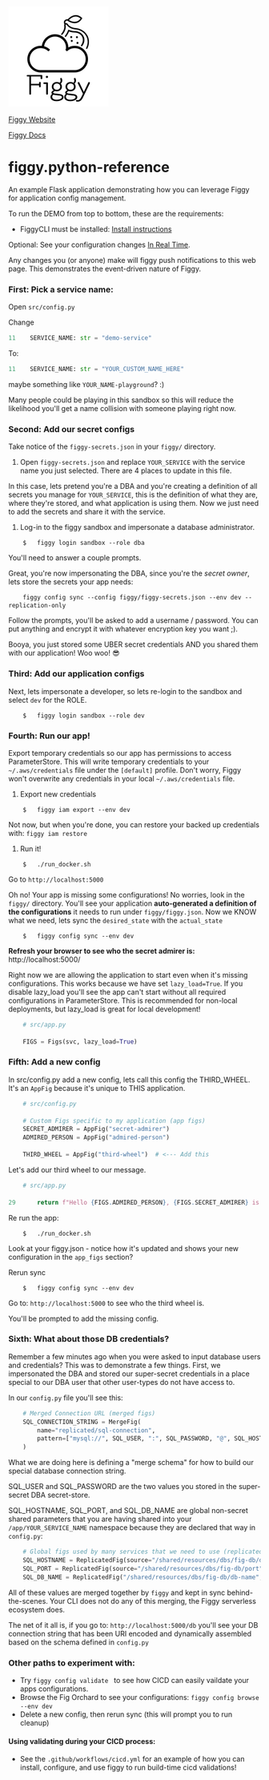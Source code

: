 ![Figgy](.assets/logo-black-text.png)

[Figgy Website](https://www.figgy.dev)

[Figgy Docs](https://www.figgy.dev/docs/)

# figgy.python-reference 

An example Flask application demonstrating how you can leverage Figgy for application config management.

To run the DEMO from top to bottom, these are the requirements:

- FiggyCLI must be installed: [Install instructions](https://www.figgy.dev/docs/getting-started/install/)

Optional: See your configuration changes [In Real Time](https://www.figgy.dev/tabs/sandbox/). 

Any changes you (or anyone) make will figgy push notifications to this web page. This demonstrates the event-driven nature of Figgy.

### First: Pick a service name:
Open `src/config.py`

Change
```python
11    SERVICE_NAME: str = "demo-service"
```
To:

```python
11    SERVICE_NAME: str = "YOUR_CUSTOM_NAME_HERE"
```

maybe something like `YOUR_NAME-playground`? :)

Many people could be playing in this sandbox so this will reduce the likelihood you'll get a name collision with someone
playing right now. 

### Second: Add our secret configs
Take notice of the `figgy-secrets.json` in your `figgy/` directory.

1. Open `figgy-secrets.json` and replace `YOUR_SERVICE` with the service name you just selected. There are 4 places to update in this file.

In this case, lets pretend you're a DBA and you're creating a definition of all secrets you manage for `YOUR_SERVICE`,
this is the definition of what they are, where they're stored, and what application is using them. 
Now we just need to add the secrets and share it with the service.

1. Log-in to the figgy sandbox and impersonate a database administrator.
 
```console
    $   figgy login sandbox --role dba
```

You'll need to answer a couple prompts. 

Great, you're now impersonating the DBA, since you're the *secret owner*, lets store the secrets your app needs:
```console
    figgy config sync --config figgy/figgy-secrets.json --env dev --replication-only
```

Follow the prompts, you'll be asked to add a username / password. You can put anything and encrypt it with whatever
encryption key you want ;). 

Booya, you just stored some UBER secret credentials AND you shared them with our application! Woo woo! :sunglasses:

### Third: Add our application configs
Next, lets impersonate a developer, so lets re-login to the sandbox and select `dev` for the ROLE.

```console
    $   figgy login sandbox --role dev
```

### Fourth: Run our app!
Export temporary credentials so our app has permissions to access ParameterStore. This will write temporary credentials 
to your `~/.aws/credentials` file under the `[default]` profile. Don't worry, Figgy won't overwrite any credentials
in your local `~/.aws/credentials` file.

1. Export new credentials
```
    $   figgy iam export --env dev
```
Not now, but when you're done, you can restore your backed up credentials with: `figgy iam restore`


1. Run it! 
```
    $   ./run_docker.sh
```

Go to `http://localhost:5000`

Oh no! Your app is missing some configurations! No worries, look in the `figgy/` directory. You'll see your application
**auto-generated a definition of the configurations** it needs to run under `figgy/figgy.json`. Now we KNOW what we need,
lets sync the `desired_state` with the `actual_state`

```console
    $   figgy config sync --env dev
```

**Refresh your browser to see who the secret admirer is:** http://localhost:5000/

Right now we are allowing the application to start even when it's missing configurations. 
This works because we have set `lazy_load=True`. If you disable lazy_load you'll see the app can't start without all required
configurations in ParameterStore. This is recommended for non-local deployments, but lazy_load is great for local 
development!

```python
    # src/app.py

    FIGS = Figs(svc, lazy_load=True)
```

### Fifth: Add a new config

In src/config.py add a new config, lets call this config the THIRD_WHEEL. It's an `AppFig` because it's unique to THIS application.
```python
    # src/config.py

    # Custom Figs specific to my application (app figs)
    SECRET_ADMIRER = AppFig("secret-admirer")
    ADMIRED_PERSON = AppFig("admired-person")

    THIRD_WHEEL = AppFig("third-wheel")  # <--- Add this
```

Let's add our third wheel to our message.
```python
    # src/app.py

29      return f"Hello {FIGS.ADMIRED_PERSON}, {FIGS.SECRET_ADMIRER} is admiring you! {FIGS.THIRD_WHEEL} is super jealous."
```

Re run the app:
```console
    $   ./run_docker.sh
```

Look at your figgy.json - notice how it's updated and shows your new configuration in the `app_figs` section?

Rerun sync
```console
    $   figgy config sync --env dev 
```

Go to: `http://localhost:5000` to see who the third wheel is.

You'll be prompted to add the missing config.

### Sixth: What about those DB credentials?

Remember a few minutes ago when you were asked to input database users and credentials? This was to demonstrate a few things.
First, we impersonated the DBA and stored our super-secret credentials in a place special to our DBA user that other
user-types do not have access to. 

In our `config.py` file you'll see this:
```python
    # Merged Connection URL (merged figs)
    SQL_CONNECTION_STRING = MergeFig(
        name="replicated/sql-connection",
        pattern=["mysql://", SQL_USER, ":", SQL_PASSWORD, "@", SQL_HOSTNAME, ":", SQL_PORT, "/", SQL_DB_NAME]
    )
```

What we are doing here is defining a "merge schema" for how to build our special database connection string.

SQL_USER and SQL_PASSWORD are the two values you stored in the super-secret DBA secret-store. 

SQL_HOSTNAME, SQL_PORT, and SQL_DB_NAME are global non-secret shared parameters that you are having shared into your 
`/app/YOUR_SERVICE_NAME` namespace because they are declared that way in `config.py`:

```python
    # Global figs used by many services that we need to use (replicated figs)
    SQL_HOSTNAME = ReplicatedFig(source="/shared/resources/dbs/fig-db/dns", name="replicated/sql/hostname")
    SQL_PORT = ReplicatedFig(source="/shared/resources/dbs/fig-db/port", name="replicated/sql/port")
    SQL_DB_NAME = ReplicatedFig("/shared/resources/dbs/fig-db/db-name", name="replicated/sql/db-name")
```

All of these values are merged together by `figgy` and kept in sync behind-the-scenes. Your CLI does not do any of this 
merging, the Figgy serverless ecosystem does. 

The net of it all is, if you go to: `http://localhost:5000/db` you'll see your DB connection string that has been URI encoded
and dynamically assembled based on the schema defined in `config.py`


### Other paths to experiment with:

- Try `figgy config validate ` to see how CICD can easily vaildate your apps configurations.
- Browse the Fig Orchard to see your configurations: `figgy config browse --env dev`
- Delete a new config, then rerun sync (this will prompt you to run cleanup)
            
#### Using validating during your CICD process:
- See the `.github/workflows/cicd.yml` for an example of how you can install, configure, and use figgy to run build-time
cicd validations!